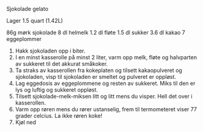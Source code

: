 Sjokolade gelato

Lager 1.5 quart (1.42L)

86g mørk sjokolade
8 dl helmelk
1.2 dl fløte
1.5 dl sukker
3.6 dl kakao
7 eggeplommer

1. Hakk sjokoladen opp i biter.
1. I en minst kasserolle på minst 2 liter, varm opp melk, fløte og halvparten av sukkeret til det akkurat småkoker.
1. Ta straks av kasserollen fra kokeplaten og tilsett kakaopulveret og sjokoladen, visp til sjokoladen er smeltet og pulveret er oppløst.
1. Lag eggedosis av eggeplommene og resten av sukkeret. Miks til den er lys og luftig og sukkeret oppløst.
1. Tilsett sjokolade-melk-miksen litt og litt mens du visper. Hell det over i kasserollen.
1. Varm opp røren mens du rører ustanselig, frem til termometeret viser 77 grader celcius. La ikke røren koke!
1. Kjøl ned
